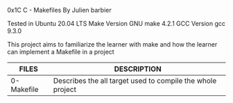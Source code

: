 0x1C C - Makefiles
By Julien barbier

Tested in Ubuntu 20.04 LTS
Make Version GNU make 4.2.1
GCC Version gcc 9.3.0

This project aims to familiarize the learner with make
and how the learner can implement a Makefile in a project

| FILES | DESCRIPTION |
| ----- | ----------- |
| 0-Makefile | Describes the all target used to compile the whole project |
